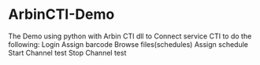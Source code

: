 # ArbinCTI-Demo
The Demo using python with Arbin CTI dll to Connect service CTI to do the following:
Login
Assign barcode
Browse files(schedules)
Assign schedule
Start Channel test
Stop Channel test
